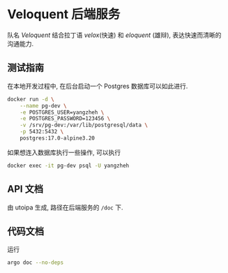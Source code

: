 # Veloquent 后端服务

队名 *Veloquent* 结合拉丁语 _velox_(快速) 和 _eloquent_ (雄辩), 表达快速而清晰的沟通能力.

## 测试指南

在本地开发过程中, 在后台启动一个 Postgres 数据库可以如此进行.

```sh
docker run -d \
    --name pg-dev \
    -e POSTGRES_USER=yangzheh \
    -e POSTGRES_PASSWORD=123456 \
    -v /srv/pg-dev:/var/lib/postgresql/data \
    -p 5432:5432 \
    postgres:17.0-alpine3.20
```

如果想连入数据库执行一些操作, 可以执行

```sh
docker exec -it pg-dev psql -U yangzheh
```

## API 文档

由 utoipa 生成, 路径在后端服务的 `/doc` 下.

## 代码文档

运行

```sh
argo doc --no-deps
```
